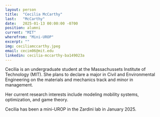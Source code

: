 ```yaml
---
layout: person
title:  "Cecilia McCarthy"
last:   "McCarthy"
date:   2025-01-13 00:00:00 -0700
position: alumni
current: "MIT"
wherefrom: "Mini-UROP"
excerpt: ""
img: ceciliamccarthy.jpeg
email: cecim06@mit.edu
linkedin: cecilia-mccarthy-ba149023a
---
```


Cecilia is an undergraduate student at the Massachussets Institute of Technology (MIT). 
She plans to declare a major in Civil and Environmental Engineering on the materials and mechanics track and minor in management.

Her current research interests include modeling mobility systems, optimization, and game theory. 

Cecilia has been a mini-UROP in the Zardini lab in January 2025.